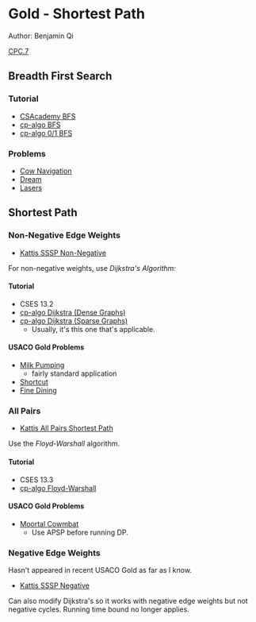 # Gold - Shortest Path

Author: Benjamin Qi

[CPC.7](https://github.com/SuprDewd/T-414-AFLV/tree/master/07_graphs_1)

## Breadth First Search

### Tutorial

 - [CSAcademy BFS](https://csacademy.com/lesson/breadth_first_search)
 - [cp-algo BFS](https://cp-algorithms.com/graph/breadth-first-search.html)
 - [cp-algo 0/1 BFS](https://cp-algorithms.com/graph/01_bfs.html)

### Problems

 - [Cow Navigation](http://www.usaco.org/index.php?page=viewproblem2&cpid=695)
 - [Dream](http://www.usaco.org/index.php?page=viewproblem2&cpid=575)
 - [Lasers](http://www.usaco.org/index.php?page=viewproblem2&cpid=671)

## Shortest Path

### Non-Negative Edge Weights

 * [Kattis SSSP Non-Negative](https://open.kattis.com/problems/shortestpath1)

For non-negative weights, use *Dijkstra's Algorithm:*

#### Tutorial

 * CSES 13.2
 * [cp-algo Dijkstra (Dense Graphs)](https://cp-algorithms.com/graph/dijkstra_sparse.html)
 * [cp-algo Dijkstra (Sparse Graphs)](https://cp-algorithms.com/graph/dijkstra_sparse.html)
   * Usually, it's this one that's applicable.

#### USACO Gold Problems 

 * [Milk Pumping](http://www.usaco.org/index.php?page=viewproblem2&cpid=969)
   * fairly standard application
 * [Shortcut](http://usaco.org/index.php?page=viewproblem2&cpid=899)
 * [Fine Dining](http://usaco.org/index.php?page=viewproblem2&cpid=861)

### All Pairs

 * [Kattis All Pairs Shortest Path](https://open.kattis.com/problems/allpairspath)

Use the *Floyd-Warshall* algorithm.

#### Tutorial

 * CSES 13.3
 * [cp-algo Floyd-Warshall](https://cp-algorithms.com/graph/all-pair-shortest-path-floyd-warshall.html)

#### USACO Gold Problems 

 * [Moortal Cowmbat](http://usaco.org/index.php?page=viewproblem2&cpid=971)
   * Use APSP before running DP.

### Negative Edge Weights

Hasn't appeared in recent USACO Gold as far as I know.

 * [Kattis SSSP Negative](https://open.kattis.com/problems/shortestpath3)

Can also modify Dijkstra's so it works with negative edge weights but not negative cycles. Running time bound no longer applies.
